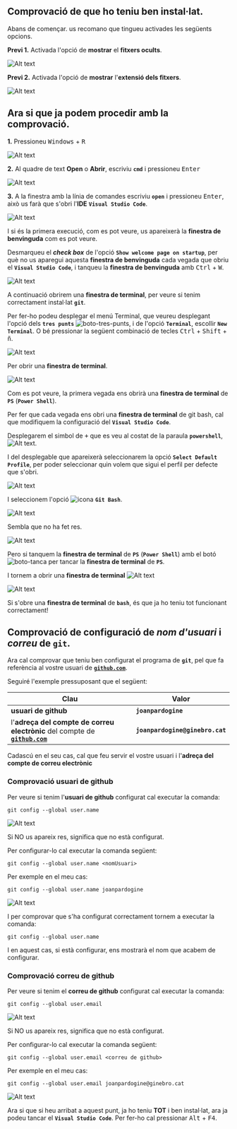 ## Comprovació de que ho teniu ben instal·lat.

Abans de començar. us recomano que tingueu activades les següents opcions.

**Previ 1.** Activada l'opció de **mostrar** el **fitxers ocults**.

![Alt text](../images/ctrl-00-1-conf-hidden-files.png)

**Previ 2.** Activada l'opció de **mostrar** l'**extensió dels fitxers**.

![Alt text](../images/ctrl-00-2-conf-show-extension-files.png)


## Ara si que ja podem procedir amb la comprovació.


**1.** Pressioneu <kbd>Windows</kbd> + <kbd>R</kbd>

![Alt text](../images/ctrl-01-pri-act-1r-control.png)

**2.** Al quadre de text **Open** o **Abrir**, escriviu **```cmd```** i pressioneu <kbd>Enter</kbd>

![Alt text](../images/ctrl-02-cmd.png)

**3.** A la finestra amb la línia de comandes escriviu **```open```** i pressioneu <kbd>Enter</kbd>, això us farà que s'obri l'**IDE** **```Visual Studio Code```**.

![Alt text](../images/ctrl-03-1a-exe-code.png)

I si és la primera execució, com es pot veure, us apareixerà la **finestra de benvinguda** com es pot veure.

Desmarqueu el ***check box*** de l'opció **```Show welcome page on startup```**, per què no us aparegui aquesta **finestra de benvinguda** cada vegada que obriu el **```Visual Studio Code```**, i tanqueu la **finestra de benvinguda** amb <kbd>Ctrl</kbd> +  <kbd>W</kbd>.

![Alt text](../images/ctrl-04-exec-neta.png)

A continuació obrirem una **finestra de terminal**, per veure si tenim correctament instal·lat **```git```**.

Per fer-ho podeu desplegar el menú Terminal, que veureu desplegant l'opció dels **```tres punts```** ![boto-tres-punts](../images/code-boto-tres-punts.png), i de l'opció **```Terminal```**, escollir **```New Terminal```**. O bé pressionar la següent combinació de tecles <kbd>Ctrl</kbd> + <kbd>Shift</kbd> + <kbd>ñ</kbd>.

![Alt text](../images/ctrl-05-abrir-terminal.png)

Per obrir una **finestra de terminal**.

![Alt text](../images/ctrl-06-abrir-terminal-ps-1r-cop.png)

Com es pot veure, la primera vegada ens obrirà una **finestra de terminal** de **```PS```** (**```Power Shell```**).

Per fer que cada vegada ens obri una **finestra de terminal** de git bash, cal que modifiquem la configuració del **```Visual Studio Code```**. 

Desplegarem el simbol de <kbd>+</kbd> que es veu al costat de la paraula **```powershell```**, ![Alt text](../images/code-boto-+-terminal.png).

I del desplegable que apareixerà seleccionarem la opció **```Select Default Profile```**, per poder seleccionar quin volem que sigui el perfil per defecte que s'obri.

![Alt text](../images/ctrl-07-canviar-obrir-terminal-defecte.png)

I seleccionem l'opció ![icona](../images/code-icona-git-bash.png) **```Git Bash```**.

![Alt text](../images/ctrl-08-terminal-defecte-gitbash.png)

Sembla que no ha fet res.

![Alt text](../images/ctrl-09-terminal-defecte-gitbash.png)

Pero si tanquem la **finestra de terminal** de **```PS```** (**```Power Shell```**) amb el botó ![boto-tanca](../images/code-icona-tanca-terminal-ps.png) per tancar la **finestra de terminal** de **```PS```**.

I tornem a obrir una **finestra de terminal**
![Alt text](../images/ctrl-05-abrir-terminal.png)


![Alt text](../images/ctrl-10-obrir-terminal-gitbash.png)

Si s'obre una **finestra de terminal** de **```bash```**, és que ja ho teniu tot funcionant correctament!

## Comprovació de configuració de ***nom d'usuari*** i ***correu*** de **```git```**.

Ara cal comprovar que teniu ben configurat el programa de **```git```**, pel que fa referència al vostre usuari de [**```github.com```**](https://github.com/).

Seguiré l'exemple pressuposant que el següent:

|Clau|Valor|
|----|----|
|**usuari de github**|**```joanpardogine```**|
|l'**adreça del compte de correu electrònic** del compte de [**```github.com```**](https://github.com/)|**```joanpardogine@ginebro.cat```**|

Cadascú en el seu cas, cal que feu servir el vostre usuari i l'**adreça del compte de correu electrònic**

### Comprovació **usuari de github**

Per veure si tenim l'**usuari de github** configurat cal executar la comanda:

```
git config --global user.name
```

![Alt text](../images/ctrl-11-check-git-user-blank.png)

Si NO us apareix res, significa que no està configurat.

Per configurar-lo cal executar la comanda següent:

```
git config --global user.name <nomUsuari>
```

Per exemple en el meu cas:

```
git config --global user.name joanpardogine
```

![Alt text](../images/ctrl-12-congfig-git-user-joanpardogine.png)

I per comprovar que s'ha configurat correctament tornem a executar la comanda:

```
git config --global user.name
```

I en aquest cas, si està configurar, ens mostrarà el nom que acabem de configurar. 

### Comprovació **correu de github**

Per veure si tenim el **correu de github** configurat cal executar la comanda:

```
git config --global user.email
``` 

![Alt text](../images/ctrl-13-check-git-email-blank.png)

Si NO us apareix res, significa que no està configurat.

Per configurar-lo cal executar la comanda següent:

```
git config --global user.email <correu de github>
```

Per exemple en el meu cas:

```
git config --global user.email joanpardogine@ginebro.cat
```

![Alt text](../images/ctrl-14-check-git-email.joanpardogine.png)


Ara si que si heu arribat a aquest punt, ja ho teniu **TOT** i ben instal·lat, ara ja podeu tancar el **```Visual Studio Code```**. Per fer-ho cal pressionar <kbd>Alt</kbd> + <kbd>F4</kbd>.
